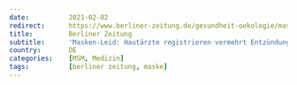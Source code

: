 ```yaml
---
date:          2021-02-02
redirect:      https://www.berliner-zeitung.de/gesundheit-oekologie/masken-leid-hautaerzte-registrieren-vermehrt-entzuendungen-im-gesicht-li.135983
title:         Berliner Zeitung
subtitle:      'Masken-Leid: Hautärzte registrieren vermehrt Entzündungen im Gesicht'
country:       DE
categories:    [MSM, Medizin]
tags:          [berliner zeitung, maske]
---
```

